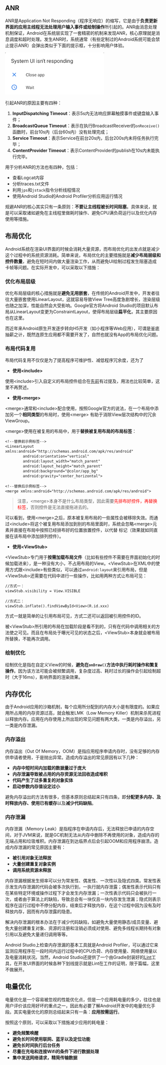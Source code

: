 ## ANR

ANR是Application Not Responding（程序无响应）的缩写，它是由于**负责更新界面的应用主线程无法处理用户输入事件或绘制操作**所引起的。ANR由消息处理机制保证，Android在系统层实现了一套精密的机制来发现ANR，核心原理就是消息调度和超时处理。发生ANR时，系统通常（有些定制过的Android系统可能会禁止提示ANR）会弹出类似于下面的提示框，十分影响用户体验。

![](pics/Screenshot%202020-12-12%20141622.png)

引起ANR的原因主要有四种：
1. **InputDispatching Timeout**：表示5s内无法响应屏幕触摸事件或键盘输入事件；
2. **BroadcastQueue Timeout**：表示在执行BroadcastReceiver的`onReceive()`函数时，前台10s内（后台60s内）没有处理完成；
3. **Service Timeout**：表示Service在前台20s内，后台200s内未将任务执行完毕；
4. **ContentProvider Timeout**：表示ContentProvider的publish在10s内未能执行完毕。

用于分析ANR的方法也有四种，包括：

+ 查看Logcat内容
+ 分析traces.txt文件
+ 利用`jps`和`jstack`指令分析线程情况
+ 使用Android Studio的Android Profiler分析应用运行情况 

规避ANR的核心其实只有一条原则：**不要让主线程被长时间阻塞**。具体来说，就是可以采取诸如避免在主线程里做耗时操作、避免CPU满负荷运行以及优化内存使用等措施。

## 布局优化

Android系统在渲染UI界面的时候会消耗大量资源，而布局优化的出发点就是减少这个过程中的系统资源消耗。简单来说，布局优化的主要措施就是**减少布局层级和控件数量**，避免在短时间内做大量渲染工作，从而避免UI绘制过程发生阻塞造成卡帧等问题。在实际开发中，可以采取以下措施：

### 优化布局层级

优化布局层级的核心措施就是**避免无用嵌套**，在传统的Android开发中，开发者往往大量嵌套使用LinearLayout，这就容易导致View Tree高度急剧增长，渲染层级也随之加深，性能自然会大受影响。Google官方将Android Studio的项目默认布局从LinearLayout变更为ConstraintLayout，使得布局层级**扁平化**，其主要原因也在这里。

而近年来Android原生开发逐步转向H5开发（如小程序等Web应用），可谓是釜底抽薪之计，既然连原生应用都不需要开发了，自然也就没有App的布局优化问题。

### 布局代码复用

布局代码复用不仅仅是为了提高程序可维护性、减低程序冗余度，还为了

+ **使用\<include>**

使用\<include>引入自定义的布局控件组合在[先前](Android/controller)有过提及，用法也比较简单，这里不再赘述。

+ **使用\<merge>**

\<merge>通常和\<include>配合使用，按照Google官方的说法，在一个布局中添加另一个**相同类型**的布局时，使用\<merge> 有助于消除View层次结构中的冗余ViewGroup。

\<merge>使用在被复用的布局中，用于**替换被复用布局的布局标签**：

```
<!--替换前示例标签-->
<LinearLayout xmlns:android="http://schemas.android.com/apk/res/android"
        android:orientation="vertical"
        android:layout_width="match_parent"
        android:layout_height="match_parent"
        android:background="@color/app_bg"
        android:gravity="center_horizontal">

<!--替换后示例标签-->
<merge xmlns:android="http://schemas.android.com/apk/res/android">
```

>注意，\<merge>本身不是什么布局类型，因此需要<font color=red>先排布好控件，再替换标签</font>，否则控件是无法直接拖进去的。

可以看到，使用\<merge>之后，原本被复用布局的一些属性会被移除失效。而通过\<include>将这个被复用布局添加到别的布局里面时，系统会忽略\<merge>元素并直接在布局中按照已经排布好的位置放置控件，以代替 <include/>标记（效果就如同直接在该布局中添加排列控件）。

+ **使用\<ViewStub>**

\<ViewStub>专门用于**按需加载布局文件**（比如有些控件不需要在界面初始化的时候加载进来），是一种没有大小，不占用布局的View。\<ViewStub>在XML中的使用方式跟\<include>有些类似，可以通过`android:layout`来引用布局，但是\<ViewStub>还需要在代码中进行一些操作，比如用两种方式让布局可见：

```
//方式一：
viewStub.visibility = View.VISIBLE

//方式二：
viewStub.inflate().findViewById<View>(R.id.xxx)
```

方式一就是简单的让引用布局可见，方式二还可以返回被引用控件的ID。

被\<ViewStub>所引用的布局在加载阶段是看不到的，只有在代码中调用相关的方法使之可见。而且在布局处于曝光可见的状态之后，\<ViewStub>本身就会被布局所替换，不能再次调用。

### 绘制优化

绘制优化是指在自定义View的时候，**避免在`onDraw()`方法中执行耗时操作和繁复操作**。因为该方法可能会被频繁调用，复杂度过高、耗时过长的操作会引起绘制超时（大于16ms），影响界面的渲染效果。

## 内存优化

由于Android应用的沙箱机制，每个应用所分配到的内存大小是有限度的。如果应用所占用的内存资源过高，就会触发LMK（Low Memory Killer）机制来杀死进程以释放内存。应用在内存使用上所出现的常见问题有两大类，一类是内存溢出，另一类是内存泄漏。

### 内存溢出

内存溢出（Out Of Memory，OOM）是指应用程序申请内存时，没有足够的内存供申请者使用，于是抛出异常。造成内存溢出的常见原因有以下几种：

+ **内存中短时间内加载的数据量过于庞大**
+ **内存泄漏导致被占用的内存资源无法回收造成堆积**
+ **代码产生了过多重复的对象实体**
+ **启动参数内存值设定过小**

避免内存溢出的方法有很多，但基本原则总结起来只有四条，即**分配更多内存、及时释放内存、使用已有缓存**以及**减少代码缺陷**。

### 内存泄漏

内存泄漏（Memory Leak）是指程序在申请内存后，无法释放已申请的内存空间，对于JVM来说，就是GC机制无法从内存中删除不再使用的对象，造成内存的无端占用和垃圾堆积。内存泄漏在到达临界点后会引起OOM和应用程序崩溃。造成内存泄漏的常见原因主要有：

+ **被引用对象无法释放**
+ **大量创建重复对象实例**
+ **调用系统资源未释放**

内存泄漏根据发生频率可以分为常发性、偶发性、一次性以及隐式四类。常发性表示发生内存泄漏的代码会被多次执行到，一执行就内存泄露；偶发性表示代码只有在某些特定环境或操作过程下才会发生内存泄漏；一次性表示代码只会被执行一次，或者由于算法上的缺陷，导致总会有一块仅且一块内存发生泄漏；隐式则表示程序在运行过程中不停分配内存，结束后才释放内存，在这个过程中因为没有及时释放内存，因而有内存泄露的隐患。

解决内存泄漏的根本办法在于减少代码缺陷，如避免大量使用静态/成员变量、避免大量创建重复对象、资源的注册和注销必须成对使用、避免多线程长期持有对象引用以及避免大量递归调用等等。

Android Studio上检查内存泄漏的基本工具就是Android Profiler，可以通过它来监测应用程序在一段时间内运行过程中的CPU负荷、内存使用量、网络使用量以及电量消耗状况。当然，Android Studio还提供了一个由Gradle封装好的[Lint](https://developer.android.google.cn/studio/write/lint?hl=zh-cn)工具，在开发UI界面的时候各种下划线提示就是Lint在工作的证明，限于篇幅，这里不做展开。

## 电量优化

电量优化是一个容易被忽视的性能优化点，但是一个应用耗电量的多少，往往也是用户评价该应用好坏的重点之一，因此有必要了解Android开发中的电量优化手段。其实电量优化的原则总结起来只有一条：**应用按需运行**。

按照这个原则，可以采取以下措施减少应用的耗电量：

+ **避免频繁唤醒**
+ **避免长时间使用联网、蓝牙以及定位功能**
+ **避免长时间执行后台任务**
+ **尽量在充电和连接Wifi的条件下进行数据处理**
+ **集中发送网络请求，精简传输数据**
